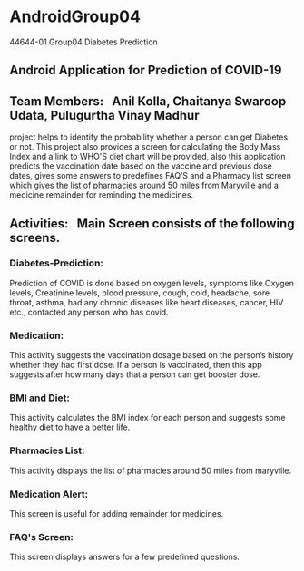 # AndroidGroup04
44644-01 Group04 Diabetes Prediction


## Android Application for Prediction of COVID-19

## Team Members: &nbsp; Anil Kolla, Chaitanya Swaroop Udata, Pulugurtha Vinay Madhur

project helps to identify the probability whether a person can get Diabetes or not. This project also provides a screen for calculating the Body Mass Index and a link to WHO'S diet chart will be provided, also this application predicts the vaccination date based on the vaccine and previous dose dates, gives some answers to predefines FAQ’S and a Pharmacy list screen which gives the list of pharmacies around 50 miles from Maryville and a medicine remainder for reminding the medicines.


## Activities: &nbsp; Main Screen consists of the following screens.
### Diabetes-Prediction:
Prediction of COVID is done based on oxygen levels, symptoms like Oxygen levels, Creatinine levels, blood pressure, cough, cold, headache, sore throat, asthma, had any chronic diseases like heart diseases, cancer, HIV etc., contacted any person who has covid.

### Medication:
This activity suggests the vaccination dosage based on the person’s history whether they had first dose. If a person is vaccinated, then this app suggests after how many days that a person can get booster dose.

### BMI and Diet:
This activity calculates the BMI index for each person and suggests some healthy diet to have a better life.

### Pharmacies List:
This activity displays the list of pharmacies around 50 miles from maryville.

### Medication Alert:
This screen is useful for adding remainder for medicines.

### FAQ's Screen:
This screen displays answers for a few predefined questions.




